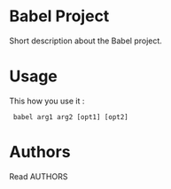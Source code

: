 Babel Project
=============

Short description about the Babel project.

Usage
=====

This how you use it :

     babel arg1 arg2 [opt1] [opt2]

Authors
=======

Read AUTHORS